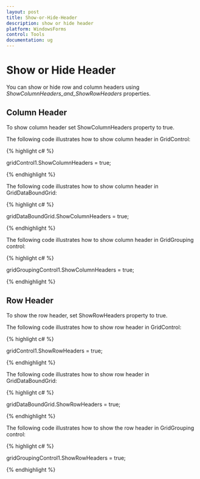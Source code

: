 ```yaml
---
layout: post
title: Show-or-Hide-Header
description: show or hide header
platform: WindowsForms
control: Tools
documentation: ug
---
```


# Show or Hide Header

You can show or hide row and column headers using _ShowColumnHeaders_and_ShowRowHeaders_ properties. 

## Column Header

To show column header set ShowColumnHeaders property to true. 

The following code illustrates how to show column header in GridControl: 

{% highlight c# %}

gridControl1.ShowColumnHeaders = true;

{% endhighlight %}

The following code illustrates how to show column header in GridDataBoundGrid: 

{% highlight c# %}

gridDataBoundGrid.ShowColumnHeaders = true;

{% endhighlight %}



The following code illustrates how to show column header in GridGrouping control: 

{% highlight c# %}

gridGroupingControl1.ShowColumnHeaders = true;

{% endhighlight %}



## Row Header

To show the row header, set ShowRowHeaders property to true. 

The following code illustrates how to show row header in GridControl: 

{% highlight c# %}

gridControl1.ShowRowHeaders = true;

{% endhighlight %}

The following code illustrates how to show row header in GridDataBoundGrid: 

{% highlight c# %}

gridDataBoundGrid.ShowRowHeaders = true;

{% endhighlight %}



The following code illustrates how to show the row header in GridGrouping control:

{% highlight c# %} 

gridGroupingControl1.ShowRowHeaders = true;

{% endhighlight %}

